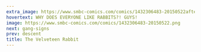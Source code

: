 ```yaml
---
extra_image: https://www.smbc-comics.com/comics/1432306483-20150522after.png
hovertext: WHY DOES EVERYONE LIKE RABBITS?! GUYS!
image: https://www.smbc-comics.com/comics/1432306483-20150522.png
next: gang-signs
prev: descent
title: The Velveteen Rabbit
---
```

